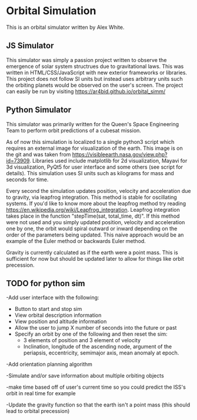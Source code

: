 # Orbital Simulation

This is an orbital simulator written by Alex White.

## JS Simulator

This simulator was simply a passion project written to observe the emergence of solar system structrues due to gravitational laws. This was written in HTML/CSS/JavaScript with new exterior frameworks or libraries. This project does not follow SI units but instead uses arbitrary units such the orbiting planets would be observed on the user's screen. The project can easily be run by visiting https://ar4bid.github.io/orbital_simm/   

## Python Simulator

This simulator was primarily written for the Queen's Space Engineering Team to perform orbit predictions of a cubesat mission.

As of now this simulation is localized to a single python3 script which requires an external image for visualization of the earth. This image is on the git and was taken from https://visibleearth.nasa.gov/view.php?id=73909. Libraries used include matplotlib for 2d visualization, Mayavi for 3d visualization, PyQt5 for user interface and some others (see script for details). This simulation uses SI units such as kilograms for mass and seconds for time. 

Every second the simulation updates position, velocity and acceleration due to gravity, via leapfrog integration. This method is stable for oscillating systems. If you'd like to know more about the leapfrog method try reading https://en.wikipedia.org/wiki/Leapfrog_integration. Leapfrog integration takes place in the function "stepTime(sat, total_time, dt)". If this method were not used and you simply updated position, velocity and acceleration one by one, the orbit would spiral outward or inward depending on the order of the parameters being updated. This naive approach would be an example of the Euler method or backwards Euler method.

Gravity is currently calculated as if the earth were a point mass. This is sufficient for now but should be updated later to allow for things like orbit precession. 

## TODO for python sim

-Add user interface with the following:
  * Button to start and stop sim
  * View orbital description information
  * View position and altitude information
  * Allow the user to jump X number of seconds into the future or past
  * Specify an orbit by one of the following and then reset the sim:
    * 3 elements of position and 3 element of velocity
    * Inclination, longitude of the ascending node, argument of the periapsis, eccentricity, semimajor axis, mean anomaly at epoch.
  
-Add orientation planning algorithm

-Simulate and/or save information about multiple orbiting objects

-make time based off of user's current time so you could predict the ISS's orbit in real time for example

-Update the gravity function so that the earth isn't a point mass (this should lead to orbital precession)


